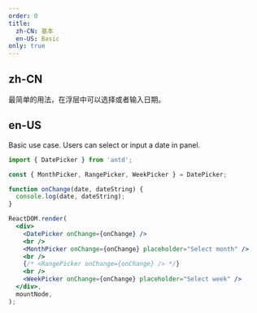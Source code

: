 ```yaml
---
order: 0
title:
  zh-CN: 基本
  en-US: Basic
only: true
---
```


## zh-CN

最简单的用法，在浮层中可以选择或者输入日期。

## en-US

Basic use case. Users can select or input a date in panel.

```jsx
import { DatePicker } from 'antd';

const { MonthPicker, RangePicker, WeekPicker } = DatePicker;

function onChange(date, dateString) {
  console.log(date, dateString);
}

ReactDOM.render(
  <div>
    <DatePicker onChange={onChange} />
    <br />
    <MonthPicker onChange={onChange} placeholder="Select month" />
    <br />
    {/* <RangePicker onChange={onChange} /> */}
    <br />
    <WeekPicker onChange={onChange} placeholder="Select week" />
  </div>,
  mountNode,
);
```
